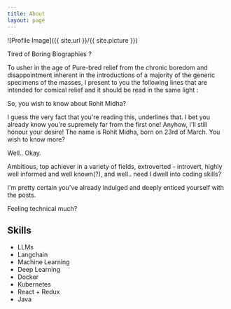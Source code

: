 ```yaml
---
title: About
layout: page
---
```


![Profile Image]({{ site.url }}/{{ site.picture }})

Tired of Boring Biographies ?

To usher in the age of Pure-bred relief from the chronic boredom and disappointment inherent in the introductions of a majority of the generic specimens of the masses, I present to you the following lines that are intended for comical relief and it should be read in the same light :

So, you wish to know about Rohit Midha?

I guess the very fact that you're reading this, underlines that. I bet you already know you're supremely far from the first one!
Anyhow, I'll still honour your desire!
The name is Rohit Midha, born on 23rd of March.
You wish to know more?

Well.. Okay.

Ambitious, top achiever in a variety of fields, extroverted - introvert, highly well informed and well known(?), and well.. need I dwell into coding skills?

I'm pretty certain you've already indulged and deeply enticed yourself with the posts.

Feeling technical much?

<h2>Skills</h2>

<ul class="skill-list">
	<li>LLMs </li>
	<li>Langchain </li>
	<li>Machine Learning</li>
	<li>Deep Learning</li>
	<li>Docker </li>
	<li>Kubernetes</li>
	<li>React + Redux</li>
	<li>Java</li>
</ul>

